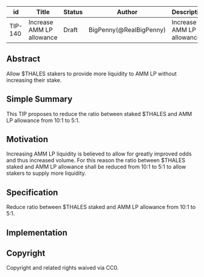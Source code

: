 | id     | Title                                      | Status | Author               | Description                                    | Discussions to                | Created    |
| ------ | ------------------------------------------ | ------ | -------------------- | ---------------------------------------------- | ----------------------------- | ---------- |
| TIP-140 | Increase AMM LP allowance | Draft  | BigPenny(@RealBigPenny) | Increase AMM LP allowance | https://discord.gg/rPpPcMXSeU | 2023-04-26 |

## Abstract

Allow $THALES stakers to provide more liquidity to AMM LP without increasing their stake.

## Simple Summary

This TIP proposes to reduce the ratio between staked $THALES and AMM LP allowance from 10:1 to 5:1. 

## Motivation

Increasing AMM LP liquidity is believed to allow for greatly improved odds and thus increased volume. For this reason the ratio between $THALES staked and AMM LP allowance shall be reduced from 10:1 to 5:1 to allow stakers to supply more liquidity.

## Specification

Reduce ratio between $THALES staked and AMM LP allowance from 10:1 to 5:1. 

## Implementation


## Copyright

Copyright and related rights waived via CC0.
